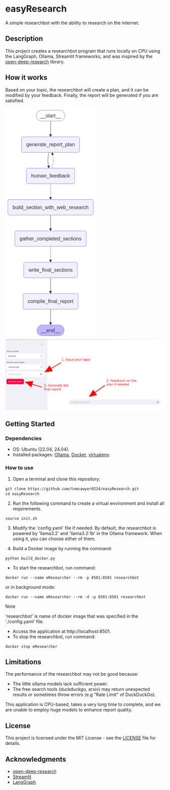 # easyResearch
A simple researchbot with the ability to research on the internet.

## Description

This project creates a researchbot program that runs locally on CPU using the LangGraph, Ollama, Streamlit frameworks, and was inspired by the [open-deep-research](https://github.com/langchain-ai/open_deep_research) library.

## How it works

Based on your topic, the researchbot will create a plan, and it can be modified by your feedback. Finally, the report will be generated if you are satisfied.

![alt text](demo/workflow.png)
![alt text](demo/researchbot.png)
## Getting Started

### Dependencies

* OS: Ubuntu (22.04, 24.04).
* Installed packages: [Ollama](https://ollama.com/download/linux), [Docker](https://docs.docker.com/engine/install/ubuntu/), [virtualenv](https://virtualenv.pypa.io/en/latest/installation.html).

### How to use

1. Open a terminal and clone this repository:

```
git clone https://github.com/tomsawyer0224/easyResearch.git
cd easyResearch
```
2. Run the following command to create a virtual environment and install all requirements.
```
source init.sh
```
3. Modify the 'config.yaml' file if needed. By default, the researchbot is powered by 'llama3.2' and 'llama3.2:1b' in the Ollama framework. When using it, you can choose either of them.

4. Build a Docker image by running the command:
```
python build_docker.py
```
* To start the researchbot, run command:
```
docker run --name eResearcher --rm -p 8501:8501 researchbot
```
or in background mode:
```
docker run --name eResearcher --rm -d -p 8501:8501 researchbot
```
> [!NOTE]
> 'researchbot' is name of docker image that was specified in the './config.yaml' file.
* Access the application at http://localhost:8501.
* To stop the researchbot, run command:
```
docker stop eResearcher
```
## Limitations
The performance of the researchbot may not be good because:

* The little ollama models lack sufficient power.
* The free search tools (duckduckgo, arxiv) may return unexpected results or sometimes throw errors (e.g "Rate Limit" of DuckDuckGo).

This application is CPU-based, takes a very long time to complete, and we are unable to employ huge models to enhance report quality.

## License

This project is licensed under the MIT License - see the [LICENSE](./LICENSE) file for details.
## Acknowledgments
* [open-deep-research](https://github.com/langchain-ai/open_deep_research)
* [Streamlit](https://docs.streamlit.io/)
* [LangGraph](https://langchain-ai.github.io/langgraph/tutorials/introduction/)